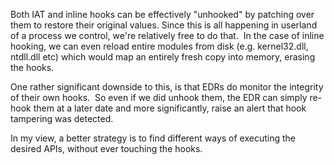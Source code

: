 Both IAT and inline hooks can be effectively "unhooked" by patching over them to restore their original values. Since this is all happening in userland of a process we control, we're relatively free to do that.  In the case of inline hooking, we can even reload entire modules from disk (e.g. kernel32.dll, ntdll.dll etc) which would map an entirely fresh copy into memory, erasing the hooks.

One rather significant downside to this, is that EDRs do monitor the integrity of their own hooks.  So even if we did unhook them, the EDR can simply re-hook them at a later date and more significantly, raise an alert that hook tampering was detected.

In my view, a better strategy is to find different ways of executing the desired APIs, without ever touching the hooks.